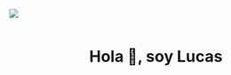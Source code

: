 <img src = "https://user-images.githubusercontent.com/73097560/115834477-dbab4500-a447-11eb-908a-139a6edaec5c.gif">

<div id="user">
  <ul align="center">
    <summary><h1 style="display: inline-block">Hola 👋, soy Lucas</h1></summary>
  </ul>
</div>
